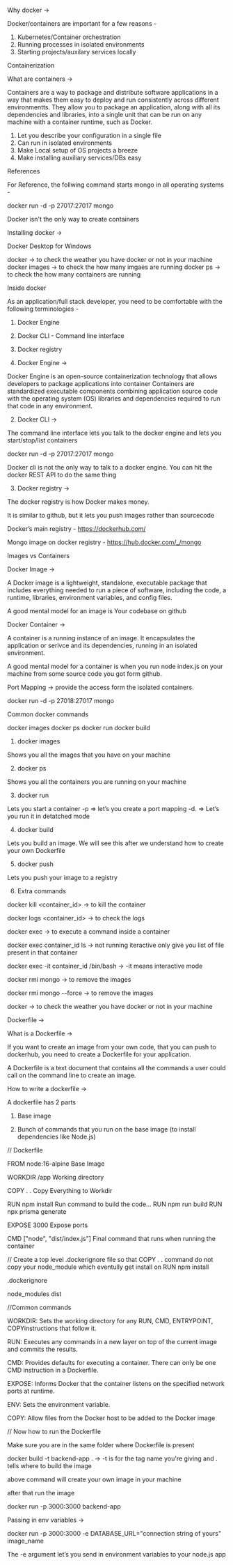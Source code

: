 Why docker ->

Docker/containers are important for a few reasons -

1. Kubernetes/Container orchestration
2. Running processes in isolated environments
3. Starting projects/auxilary services locally


Containerization  


What are containers ->

Containers are a way to package and distribute software applications in a way that makes them easy to deploy and run consistently across different environmentts. They allow you to package an application, along with all its dependencies and libraries, into a single unit that can be run on any machine with a container runtime, such as Docker.


1. Let you describe your configuration in a single file 
2. Can run in isolated environments
3. Make Local setup of OS projects a breeze 
4. Make installing auxiliary services/DBs easy

References

For Reference, the follwing command starts mongo in all operating systems -

docker run -d -p 27017:27017 mongo

Docker isn't the only way to create containers






Installing docker ->

Docker Desktop for Windows



docker   -> to check the weather you have docker or not in your machine
docker images  -> to check the how many imgaes are running
docker ps  -> to check the how many containers are running


Inside docker


As an application/full stack developer, you need to be comfortable with the following terminologies -

1. Docker Engine
2. Docker CLI - Command line interface
3. Docker registry



1. Docker Engine ->

Docker Engine is an open-source containerization technology that allows developers to package applications into container
Containers are standardized executable components combining application source code with the operating system (OS) libraries and dependencies required to run that code in any environment.


2. Docker CLI ->

The command line interface lets you talk to the docker engine and lets you start/stop/list containers

docker run -d -p 27017:27017 mongo


Docker cli is not the only way to talk to a docker engine. You can hit the docker REST API to do the same thing



3. Docker registry ->

The docker registry is how Docker makes money. 

It is similar to github, but it lets you push images rather than sourcecode

Docker’s main registry - https://dockerhub.com/

Mongo image on docker registry - https://hub.docker.com/_/mongo



Images vs Containers


Docker Image ->

A Docker image is a lightweight, standalone, executable package that includes everything needed to run a piece of software, including the code, a runtime, libraries, environment variables, and config files.

A good mental model for an image is Your codebase on github


Docker Container ->

A container is a running instance of an image. It encapsulates the application or serivce and its dependencies, running in an isolated environment.

A good mental model for a container is when you run node index.js on your machine from some source code you got form github.





Port Mapping  ->   provide the access form the isolated containers.

docker run -d -p 27018:27017 mongo



Common docker commands

docker images
docker ps
docker run
docker build

1. docker images

Shows you all the images that you have on your machine

2. docker ps

Shows you all the containers you are running on your machine

3. docker run

Lets you start a container
-p ⇒ let’s you create a port mapping
-d. ⇒ Let’s you run it in detatched mode

4. docker build

Lets you build an image. We will see this after we understand how to create your own Dockerfile

5. docker push

Lets you push your image to a registry

6. Extra commands

docker kill <container_id>          -> to kill the container

docker logs <container_id>      -> to check the logs

docker exec   -> to execute a command inside a container

docker exec container_id ls         -> not running iteractive only give you list of file present in that container

docker exec -it container_id /bin/bash            -> -it means interactive mode

docker rmi mongo  -> to remove the images 

docker rmi mongo --force   -> to remove the images 

docker   -> to check the weather you have docker or not in your machine



Dockerfile ->

What is a Dockerfile ->

If you want to create an image from your own code, that you can push to dockerhub, you need to create a Dockerfile for your application.

A Dockerfile is a text document that contains all the commands a user could call on the command line to create an image.


How to write a dockerfile  ->

A dockerfile has 2 parts

1. Base image

2. Bunch of commands that you run on the base image (to install dependencies like Node.js)






//    Dockerfile

FROM node:16-alpine                 Base Image

WORKDIR /app                        Working directory

COPY . .                            Copy Everything to Workdir

RUN npm install                     Run command to build the code...
RUN npm run build
RUN npx prisma generate

EXPOSE 3000                         Expose ports 

CMD ["node", "dist/index.js"]       Final command that runs when running the container



// Create a top level .dockerignore file so that COPY . . command do not copy your node_module which eventully get install on RUN npm install

.dockerignore

node_modules
dist





//Common commands

WORKDIR: Sets the working directory for any RUN, CMD, ENTRYPOINT, COPYinstructions that follow it.

RUN: Executes any commands in a new layer on top of the current image and commits the results.

CMD: Provides defaults for executing a container. There can only be one CMD instruction in a Dockerfile.

EXPOSE: Informs Docker that the container listens on the specified network ports at runtime.

ENV: Sets the environment variable.

COPY: Allow files from the Docker host to be added to the Docker image




// Now how to run the Dockerfile 

Make sure you are in the same folder where Dockerfile is present

docker build -t backend-app .         -> -t is for the tag name you're giving and . tells where to build the image


above command will create your own image in your machine

after that run the image

docker run -p 3000:3000 backend-app





Passing in env variables ->

docker run -p 3000:3000 -e DATABASE_URL="connection string of yours" image_name


The -e argument let’s you send in environment variables to your node.js app
